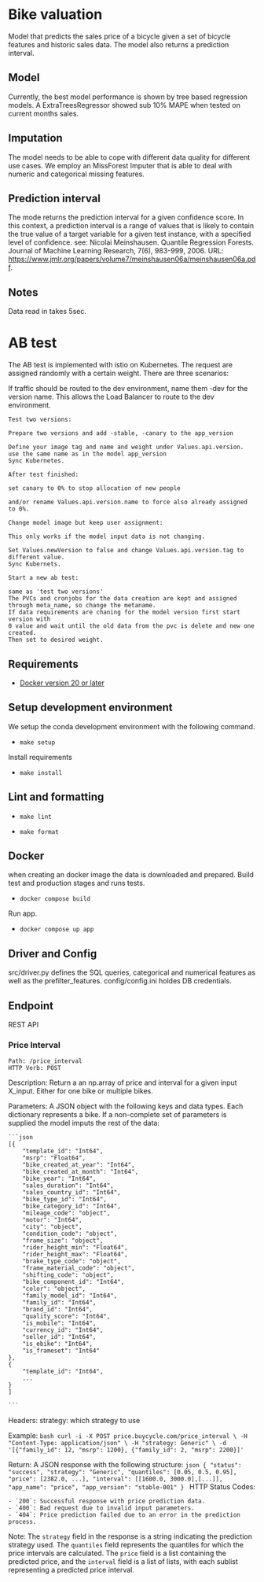 # Bike valuation

Model that predicts the sales price of a bicycle given a set of bicycle features and historic sales data.
The model also returns a prediction interval.

## Model
Currently, the best model performance is shown by tree based regression  models.
A ExtraTreesRegressor showed sub 10% MAPE when tested on current months sales.

## Imputation
The model needs to be able to cope with different data quality for different use cases. We employ an MissForest Imputer that is able to deal with numeric and categorical missing features.

## Prediction interval
The mode returns the prediction interval for a given confidence score.
In this context, a prediction interval is a range of values that is likely to contain the true value of a target variable for a given test instance, with a specified level of confidence.
see: Nicolai Meinshausen. Quantile Regression Forests. Journal of Machine Learning Research, 7(6), 983-999, 2006. URL: https://www.jmlr.org/papers/volume7/meinshausen06a/meinshausen06a.pdf.

## Notes

Data read in takes 5sec.

# AB test

The AB test is implemented with istio on Kubernetes. The request are assigned randomly with a certain weight.
There are three scenarios:

If traffic should be routed to the dev environment, name them -dev for the version name.
This allows the Load Balancer to route to the dev environment.

    Test two versions:

    Prepare two versions and add -stable, -canary to the app_version

    Define your image tag and name and weight under Values.api.version.
    use the same name as in the model app_version
    Sync Kubernetes.

    After test finished:

    set canary to 0% to stop allocation of new people

    and/or rename Values.api.version.name to force also already assigned to 0%.

    Change model image but keep user assignment:

    This only works if the model input data is not changing.

    Set Values.newVersion to false and change Values.api.version.tag to different value.
    Sync Kubernets.

    Start a new ab test:

    same as 'test two versions'
    The PVCs and cronjobs for the data creation are kept and assigned through meta_name, so change the metaname.
    If data requirements are chaning for the model version first start version with
    0 value and wait until the old data from the pvc is delete and new one created.
    Then set to desired weight.



## Requirements

* [Docker version 20 or later](https://docs.docker.com/install/#support)

## Setup development environment

We setup the conda development environment with the following command.

- `make setup`

Install requirements

- `make install`

## Lint and formatting

- `make lint`

- `make format`


## Docker

when creating an docker image the data is downloaded and prepared. Build test and production stages and runs tests.

- `docker compose build`

Run app.

- `docker compose up app`


## Driver and Config

src/driver.py defines the SQL queries, categorical and numerical features as well as the prefilter_features.
config/config.ini holdes DB credentials.

## Endpoint

REST API

### Price Interval

	Path: /price_interval
	HTTP Verb: POST

Description: Return a an np.array of price and interval for a given input X_input. Either for one bike or multiple bikes.

Parameters:
    A JSON object with the following keys and data types. Each dictionary represents a bike.
    If a non-complete set of parameters is supplied the model imputs the rest of the data:

    ```json
    [{
        "template_id": "Int64",
        "msrp": "Float64",
        "bike_created_at_year": "Int64",
        "bike_created_at_month": "Int64",
        "bike_year": "Int64",
        "sales_duration": "Int64",
        "sales_country_id": "Int64",
        "bike_type_id": "Int64",
        "bike_category_id": "Int64",
        "mileage_code": "object",
        "motor": "Int64",
        "city": "object",
        "condition_code": "object",
        "frame_size": "object",
        "rider_height_min": "Float64",
        "rider_height_max": "Float64",
        "brake_type_code": "object",
        "frame_material_code": "object",
        "shifting_code": "object",
        "bike_component_id": "Int64",
        "color": "object",
        "family_model_id": "Int64",
        "family_id": "Int64",
        "brand_id": "Int64",
        "quality_score": "Int64",
        "is_mobile": "Int64",
        "currency_id": "Int64",
        "seller_id": "Int64",
        "is_ebike": "Int64",
        "is_frameset": "Int64"
    },
    {
        "template_id": "Int64",
        ...
    }
    ]

    ```
Headers:
    strategy: which strategy to use

Example:
    ```bash
     curl -i -X POST price.buycycle.com/price_interval \
    -H "Content-Type: application/json" \
    -H "strategy: Generic" \
    -d '[{"family_id": 12, "msrp": 1200}, {"family_id": 2, "msrp": 2200}]'
    ```

Return:
    A JSON response with the following structure:
    ```json
    {
        "status": "success",
        "strategy": "Generic",
        "quantiles": [0.05, 0.5, 0.95],
        "price": [2382.0, ...],
        "interval": [[1600.0, 3000.0],[...]],
        "app_name": "price",
        "app_version": "stable-001"
    }
    ```
HTTP Status Codes:

    - `200`: Successful response with price prediction data.
    - `400`: Bad request due to invalid input parameters.
    - `404`: Price prediction failed due to an error in the prediction process.
Note: The `strategy` field in the response is a string indicating the prediction strategy used. The `quantiles` field represents the quantiles for which the price intervals are calculated. The `price` field is a list containing the predicted price, and the `interval` field is a list of lists, with each sublist representing a predicted price interval.

